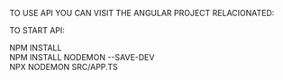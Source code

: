 

TO USE API YOU CAN VISIT THE ANGULAR PROJECT RELACIONATED:

TO START API:

NPM INSTALL <br>
NPM INSTALL NODEMON --SAVE-DEV <br>
NPX NODEMON SRC/APP.TS  <br>
